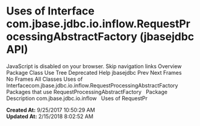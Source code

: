 # Uses of Interface com.jbase.jdbc.io.inflow.RequestProcessingAbstractFactory (jbasejdbc   API)

JavaScript is disabled on your browser. Skip navigation links Overview Package Class Use Tree Deprecated Help jbasejdbc Prev Next Frames No Frames All Classes Uses of Interfacecom.jbase.jdbc.io.inflow.RequestProcessingAbstractFactory Packages that use RequestProcessingAbstractFactory   Package Description com.jbase.jdbc.io.inflow   Uses of RequestPr  

**Created At:** 9/25/2017 10:50:29 AM  
**Updated At:** 2/15/2018 8:02:52 AM  

